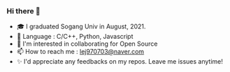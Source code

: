 ### Hi there 👋
- 🎓 I graduated Sogang Univ in August, 2021.
- 🐣 Language : C/C++, Python, Javascript
- 🤔 I'm interested in collaborating for Open Source
- 📫 How to reach me : lej970703@naver.com
- ✨ I'd appreciate any feedbacks on my repos. Leave me issues anytime!

<!--
**dleunji/dleunji** is a ✨ _special_ ✨ repository because its `README.md` (this file) appears on your GitHub profile.

Here are some ideas to get you started:

- 🔭 I’m currently working on Common Computer
- 🌱 I’m currently learning `React`
- 👯 I’m looking to collaborate on ...
- 🤔 I’m looking for help with ...
- 💬 Ask me about ...
- 📫 How to reach me: ...
- 😄 Pronouns: ...
- ⚡ Fun fact: ...
-->
